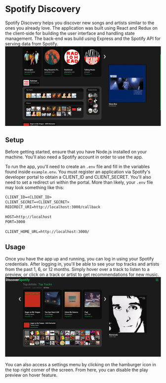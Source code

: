 # Spotify Discovery
Spotify Discovery helps you discover new songs and artists similar to the ones you already love.  The application was built using React and Redux on the client-side for building the user interface and handling state management.  The back-end was build using Express and the Spotify API for serving data from Spotify.
![](./screenshots/Feed.png)

## Setup
Before getting started, ensure that you have Node.js installed on your machine. You'll also need a Spotify account in order to use the app.

To run the app, you'll need to create an `.env` file and fill in the variables found inside `example.env`.  You must register an application via Spotify's developer portal to obtain a CLIENT_ID and CLIENT_SECRET.  You'll also need to set a redirect uri within the portal.  More than likely, your `.env` file may look something like this:

```
CLIENT_ID=<CLIENT_ID>
CLIENT_SECRET=<CLIENT_SECRET>
REDIRECT_URI=http://localhost:3000/callback

HOST=http://localhost
PORT=3000

CLIENT_HOME_URL=http://localhost:3000/
```

## Usage
Once you have the app up and running, you can log in using your Spotify credentials. After logging in, you'll be able to see your top tracks and artists from the past 1, 6, or 12 months. Simply hover over a track to listen to a preview, or click on a track or artist to get recommendations for new music.
![](./screenshots/Recommendation.png)

You can also access a settings menu by clicking on the hamburger icon in the top right corner of the screen. From here, you can disable the play preview on hover feature.
